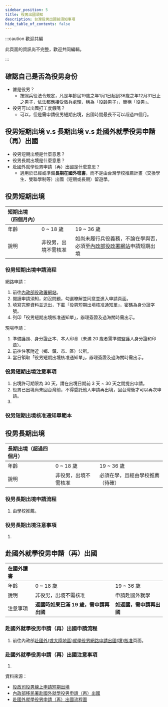 ```yaml
---
sidebar_position: 5
title: 役男出國須知
description: 台灣役男出國前須知事項
hide_table_of_contents: false
---
```


:::caution 歡迎共編

此頁面的資訊尚不完整，歡迎共同編輯。

::: 

## 確認自己是否為役男身份

- 誰是役男？
    - 按照兵役法令規定，凡是年齡屆19歲之年1月1日起到36歲之年12月31日止之男子，依法都應接受徵兵處理，稱為「役齡男子」，簡稱「役男」。
- 役男可以出國打工度假嗎？
    - 可以，但是需申請役男短期出境，出國時間最長不可以超過四個月。

## 役男短期出境 v.s 長期出境 v.s 赴國外就學役男申請（再）出國

- 役男短期出境是什麼意思？
- 役男長期出境是什麼意思？
- 赴國外就學役男申請（再）出國是什麼意思？
    - 適用於已經或準備**長期在國外唸書**，而不是由台灣學校推薦計畫（交換學生、雙聯學制等）出國（短期或長期）留遊學。

## 役男短期出境

| 短期出境（四個月內）| | |
| :- | :- | :- |
| 年齡 | 0 ~ 18 歲 | 19 ~ 36 歲 
| 說明 | 非役男，出境不需核准 | 如尚未履行兵役義務，不論在學與否，必須至[內政部役政署網站](https://www.ris.gov.tw/departure/app/Departure/main)申請短期出境 |

### 役男短期出境申請流程

網路申請：
1. 前往[內政部役政署網站](https://www.ris.gov.tw/departure/app/Departure/main)。
2. 閱讀申請須知，如沒問題，勾選瞭解並同意並進入申請頁面。
3. 填寫完整資料並送出，下載「役男短期出境核准通知單」，密碼為身分證字號。
4. 列印「役男短期出境核准通知單」，辦理簽證及過海關時需出示。

現場申請：
1. 準備護照、身分證正本、本人印章（未滿 20 歲者需準備監護人身分證和印章）。
2. 前往住家附近（鄉、鎮、市、區）公所。
3. 當日領取「役男短期出境核准通知單」，辦理簽證及過海關時需出示。

### 役男短期出境注意事項

1. 出境許可期限為 30 天，請在出境日期前 3 天 ~ 30 天之間提出申請。
2. 役男已出境尚未回台灣前，不得委託他人申請再出境，回台灣後才可以再次申請。
3. 

### 役男短期出境核准通知單範本

## 役男長期出境

| 長期出境（超過四個月）| | |
| :- | :- | :- |
| 年齡 | 0 ~ 18 歲 | 19 ~ 36 歲 
| 說明 | 非役男，出境不需核准 | 必須在學，且經由學校推薦（待確） |

### 役男長期出境申請流程

1. 由學校推薦。

### 役男長期出境注意事項

1. 

## 赴國外就學役男申請（再）出國

| 在國外讀書| | |
| :- | :- | :- |
| 年齡 | 0 ~ 18 歲 | 19 ~ 36 歲 
| 說明 | 非役男，出境不需核准 | 申請赴國外就學 |
| 注意事項 | **返國時如果已滿 19 歲，需申請再出國** | **如返國，需申請再出國** |

### 赴國外就學役男申請（再）出國申請流程

1. 前往內政部[赴國外(或大陸地區)就學役男網路申請出國(境)核准](https://egate.immigration.gov.tw/NIA_OnlineApply_inter/bfSoldierAgeApply/bfSoldierApplyForm.action)頁面。

### 赴國外就學役男申請（再）出國注意事項

1. 

資料來源：
- [役政司役男線上申請短期出境](https://www.ris.gov.tw/departure/app/Departure/main)
- [內政部移民署赴國外就學役男申請（再）出國](https://www.immigration.gov.tw/5385/7244/7250/7254/16054/16487/)
- [赴國外就學役男申請（再）出國流程圖](https://www.immigration.gov.tw/media/48657/%E8%B5%B4%E5%9C%8B%E5%A4%96%E5%B0%B1%E5%AD%B8%E5%BD%B9%E7%94%B7%E7%94%B3%E8%AB%8B-%E5%86%8D-%E5%87%BA%E5%9C%8B%E6%B5%81%E7%A8%8B%E5%9C%96.pdf)